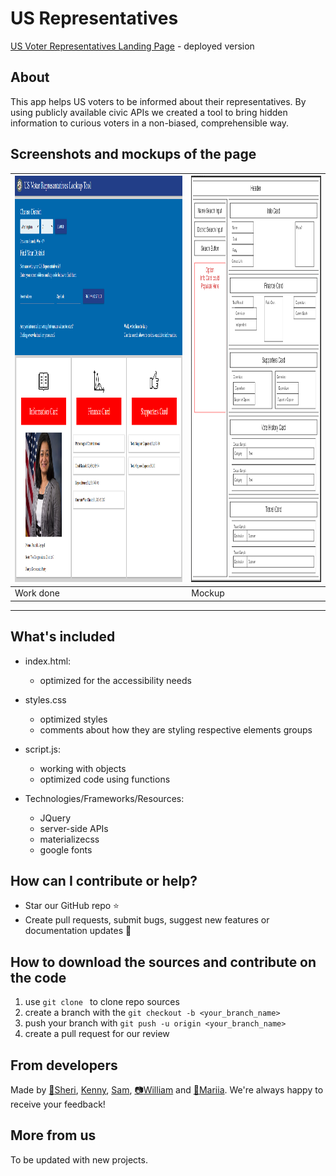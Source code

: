 # US Representatives

[US Voter Representatives Landing Page](https://maryvpie.github.io/us-voter-representatives/) - deployed version

## About

 This app helps US voters to be informed about their representatives. By using publicly available civic APIs we created a tool to bring hidden information to curious voters in a non-biased, comprehensible way.


## Screenshots and mockups of the page

|<img src="assets/images/screenshot.jpg" height="650" alt="Homepage"/>| <img src="assets/images/mock_up.PNG" width="450" height="650" alt="Mockup"/> |
| --- | --- |
|  Work done | Mockup |

---

## What's included

- index.html:
    - optimized for the accessibility needs

- styles.css
  - optimized styles
  - comments about how they are styling respective elements groups
  
- script.js:
  - working with objects
  - optimized code using functions

- Technologies/Frameworks/Resources:
  - JQuery
  - server-side APIs
  - materializecss
  - google fonts
  

## How can I contribute or help?
- Star our GitHub repo :star:
- Create pull requests, submit bugs, suggest new features or documentation updates :wrench:


## How to download the sources and contribute on the code
1. use ```git clone ``` to clone repo sources
2. create a branch with the ```git checkout -b <your_branch_name>```
3. push your branch with ```git push -u origin <your_branch_name>``` 
4. create a pull request for our review

## From developers
Made by [:milky_way:Sheri](https://github.com/grudgecat), [Kenny](https://github.com/knyngun), [Sam](https://github.com/syadII), [:camera:William](https://github.com/WilliamCrownover) and [:crab:Mariia](https://github.com/MaryVPie).
We're always happy to receive your feedback!

## More from us
To be updated with new projects.

